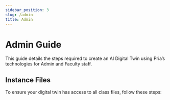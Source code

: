 ```yaml
---
sidebar_position: 3
slug: /admin
title: Admin
---
```



# Admin Guide

This guide details the steps required to create an AI Digital Twin using Pria’s technologies for Admin and Faculty staff.

## Instance Files

To ensure your digital twin has access to all class files, follow these steps:
